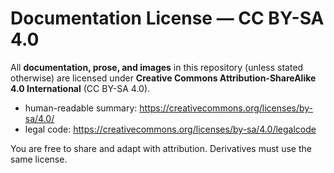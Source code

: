 # Documentation License — CC BY-SA 4.0

All **documentation, prose, and images** in this repository (unless stated otherwise) are licensed under **Creative Commons Attribution-ShareAlike 4.0 International** (CC BY-SA 4.0).

- human-readable summary: https://creativecommons.org/licenses/by-sa/4.0/
- legal code: https://creativecommons.org/licenses/by-sa/4.0/legalcode

You are free to share and adapt with attribution. Derivatives must use the same license.